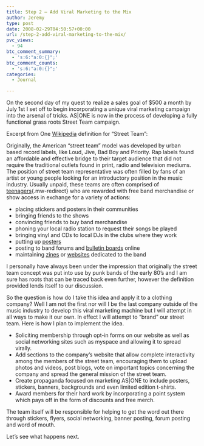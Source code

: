 ```yaml
---
title: Step 2 – Add Viral Marketing to the Mix
author: Jeremy
type: post
date: 2008-02-29T04:50:57+00:00
url: /step-2-add-viral-marketing-to-the-mix/
pvc_views:
  - 94
btc_comment_summary:
  - 's:6:"a:0:{}";'
btc_comment_counts:
  - 's:6:"a:0:{}";'
categories:
  - Journal

---
```

On the second day of my quest to realize a sales goal of $500 a month by July 1st I set off to begin incorporating a unique viral marketing campaign into the arsenal of tricks. AS|ONE is now in the process of developing a fully functional grass roots Street Team campaign.

Excerpt from One [Wikipedia][1] definition for &#8220;Street Team&#8221;:

Originally, the American &#8220;street team&#8221; model was developed by urban based record labels, like Loud, Jive, Bad Boy and Priority. Rap labels found an affordable and effective bridge to their target audience that did not require the traditional outlets found in print, radio and television mediums. The position of street team representative was often filled by fans of an artist or young people looking for an introductory position in the music industry. Usually unpaid, these teams are often comprised of [teenagers][2]{.mw-redirect} who are rewarded with free band merchandise or show access in exchange for a variety of actions:

  * placing stickers and posters in their communities
  * bringing friends to the shows
  * convincing friends to buy band merchandise
  * phoning your local radio station to request their songs be played
  * bringing vinyl and CDs to local DJs in the clubs where they work
  * putting up [posters][3]
  * posting to band forums and [bulletin boards][4] online
  * maintaining [zines][5] or [websites][6] dedicated to the band

I personally have always been under the impression that originally the street team concept was put into use by punk bands of the early 80&#8217;s and I am sure has roots that can be traced back even further, however the definition provided lends itself to our discussion.

So the question is how do I take this idea and apply it to a clothing company? Well I am not the first nor will I be the last company outside of the music industry to develop this viral marketing machine but I will attempt in all ways to make it our own. In effect I will attempt to &#8220;brand&#8221; our street team. Here is how I plan to implement the idea.

  * Soliciting membership through opt-in forms on our website as well as social networking sites such as myspace and allowing it to spread virally.
  * Add sections to the company&#8217;s website that allow complete interactivity among the members of the street team, encouraging them to upload photos and videos, post blogs, vote on important topics concerning the company and spread the general mission of the street team.
  * Create propaganda focused on marketing AS|ONE to include posters, stickers, banners, backgrounds and even limited edition t-shirts.
  * Award members for their hard work by incorporating a point system which pays off in the form of discounts and free merch.

The team itself will be responsible for helping to get the word out there through stickers, flyers, social networking, banner posting, forum posting and word of mouth.

Let&#8217;s see what happens next.

 [1]: http://http://en.wikipedia.org/wiki/Street_team
 [2]: http://en.wikipedia.org/wiki/Teenager "Teenager"
 [3]: http://en.wikipedia.org/wiki/Poster "Poster"
 [4]: http://en.wikipedia.org/wiki/Bulletin_board "Bulletin board"
 [5]: http://en.wikipedia.org/wiki/Zine "Zine"
 [6]: http://en.wikipedia.org/wiki/Website "Website"